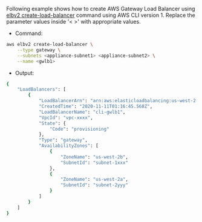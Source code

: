 Following example shows how to create AWS Gateway Load Balancer using
[elbv2 create-load-balancer](https://docs.aws.amazon.com/cli/latest/reference/elbv2/create-load-balancer.html) command using AWS CLI version 1. Replace the parameter values inside '< >' with appropriate values.

* Command: 

```bash
aws elbv2 create-load-balancer \
    --type gateway \
    --subnets <appliance-subnet1> <appliance-subnet2> \
    --name <gwlb1>
```

* Output:

```bash
{
    "LoadBalancers": [
        {
            "LoadBalancerArn": "arn:aws:elasticloadbalancing:us-west-2:xxxxxxxxxxxx:loadbalancer/gwy/cli-gwlb1/dabd816b54d028e1",
            "CreatedTime": "2020-11-11T01:16:45.568Z",
            "LoadBalancerName": "cli-gwlb1",
            "VpcId": "vpc-xxxx",
            "State": {
                "Code": "provisioning"
            },
            "Type": "gateway",
            "AvailabilityZones": [
                {
                    "ZoneName": "us-west-2b",
                    "SubnetId": "subnet-1xxx"
                },
                {
                    "ZoneName": "us-west-2a",
                    "SubnetId": "subnet-2yyy"
                }
            ]
        }
    ]
}
```